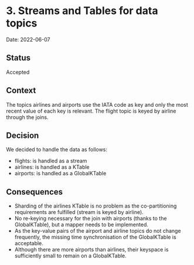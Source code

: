 # 3. Streams and Tables for data topics 

Date: 2022-06-07

## Status

Accepted

## Context

The topics airlines and airports use the IATA code as key and only the most recent value of each key is relevant. The flight topic is keyed by airline through the joins.

## Decision

We decided to handle the data as follows: 
* flights: is handled as a stream
* airlines: is handled as a KTable
* airports: is handled as a GlobalKTable

## Consequences

* Sharding of the airlines KTable is no problem as the co-partitioning requirements are fulfilled (stream is keyed by airline).
* No re-keying necessary for the join with airports (thanks to the GlobalKTable), but a mapper needs to be implemented.  
* As the key-value pairs of the airport and airline topics do not change frequently, the missing time synchronisation of the GlobalKTable is acceptable.
* Although there are more airports than airlines, their keyspace is sufficiently small to remain on a GlobalKTable.
